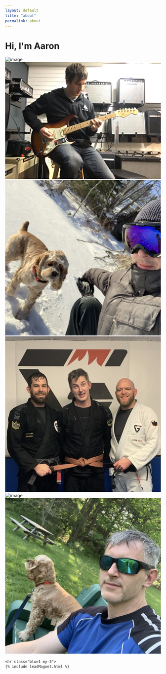 ```yaml
---
layout: default
title: "about"
permalink: about
---
```


# Hi, I'm Aaron

<div class="row">
    <div class="col-lg-4 col-md-6 col-sm-12">
        <div class="thumbnail-container">
            <img src="/public/aaron_sun_profile.png" alt="image" class="img-thumbnail">
        </div>
    </div>
    <div class="col-lg-4 col-md-6 col-sm-12">
        <div class="thumbnail-container">
            <img src="/public/aaron/guitar.JPG" alt="image" class="img-thumbnail">
        </div>
    </div>
    <div class="col-lg-4 col-md-6 col-sm-12">
        <div class="thumbnail-container">
            <img src="/public/aaron/Aaron_Alfred_Snow.jpeg" alt="image" class="img-thumbnail">
        </div>
    </div>
    <div class="col-lg-4 col-md-6 col-sm-12">
        <div class="thumbnail-container">
            <img src="/public/aaron/Aaron_jits.jpeg" alt="image" class="img-thumbnail">
        </div>
    </div>
    <div class="col-lg-4 col-md-6 col-sm-12">
        <div class="thumbnail-container">
            <img src="/public/aaron/skateboarding_w_alfred.jpeg" alt="image" class="img-thumbnail">
        </div>
    </div>
    <div class="col-lg-4 col-md-6 col-sm-12">
        <div class="thumbnail-container">
            <img src="/public/aaron/aaron_grey.jpeg" alt="image" class="img-thumbnail">
        </div>
    </div>

    <hr class="blue1 my-3">
    {% include leadMagnet.html %}
</div>